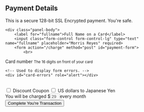 <!DOCTYPE html>
<html>
<head>
		<title>Sample Layout</title>
	<meta name="viewport" content="width=device-width, initial-scale=1">


<link rel="stylesheet" type="text/css" href="index.css">
  <link rel="stylesheet" href="https://maxcdn.bootstrapcdn.com/bootstrap/3.4.0/css/bootstrap.min.css">
  <script src="https://ajax.googleapis.com/ajax/libs/jquery/3.3.1/jquery.min.js"></script>
  <script src="https://maxcdn.bootstrapcdn.com/bootstrap/3.4.0/js/bootstrap.min.js"></script>
  <link rel='stylesheet' href='https://use.fontawesome.com/releases/v5.7.0/css/all.css' integrity='sha384-lZN37f5QGtY3VHgisS14W3ExzMWZxybE1SJSEsQp9S+oqd12jhcu+A56Ebc1zFSJ' crossorigin='anonymous'>
  <script src="https://js.stripe.com/v3/"></script>
  <link rel="stylesheet" href="https://www.w3schools.com/w3css/4/w3.css">
</head>
<body>

<div class="container">
  <h2>Payment Details</h2>
  <div class="panel w3-card-4">
    <div class="panel-heading"><i class='fas fa-lock' style='font-size:15px'></i> This is a secure 128-bit SSL Encrypted payment. You're safe.</div>

    <div class="panel-body">
    	<label for="fullname">Full Name on a Card</label>
    	<input class="form-control form-control-lg" type="text" name="fullname" placeholder="Morris Reyes" required>
    	<form action="/charge" method="post" id="payment-form">
    		<br>
  <div class="form-row">
    <label for="card-element">
      Card number <small>The 16 digits on front of your card</small>
    </label>
    <div id="card-element">
      <!-- A Stripe Element will be inserted here. -->
    </div>

    <!-- Used to display form errors. -->
    <div id="card-errors" role="alert"></div>
  </div>
<br>
  <label for="chkPassport">
    <input type="checkbox" id="chkPassport" />
   Discount Coupon
</label>

<div id="dvPassport" style="display: none;font-size: 25px;" >
   <p class="label label-warning">10% discount</p>
</div>
                                   
<input id="jpy" type="checkbox" name="jpy" value="0.0089613765"  />
US dollars to Japanese Yen
</div>
<div class="panel-footer">
	You will be charged $<input id="sum" class="sum" type="text" name="sum" value="29" style="width: 30px;" readonly="" disabled="disabled"><input id="cash2"class="cash1" type="text" name="cash1" value="2.90" readonly="" disabled="disabled" hidden=""><input id="cash1"class="cash2" type="text" name="cash2" value="29"readonly="" disabled="disabled"  hidden="">every month
</div>
  </div>
  <button class="btn btn-primary btn-lg btn-block">Complete You're Transaction</button>
</form>


</div>

  <script src="js/l10n.js" data-rel-js></script>

  <!-- Scripts for each example: -->
  <script src="js/example2.js" data-rel-js></script>
<script type="text/javascript">
	$(function () {
        $("#chkPassport").click(function () {
            if ($(this).is(":checked")) {
                $("#dvPassport").show();
                $("#AddPassport").hide();
                $("#sum").val(Number($("#cash1").val()) - Number($("#cash2").val()));
            } else {
                $("#dvPassport").hide();
                $("#AddPassport").show();
                $("#sum").val(Number($("#cash2").val()) + Number($("#sum").val()));
            }
        });
    });
</script>

<script type="text/javascript">
	$(function () {
        $("#jpy").click(function () {
            if ($(this).is(":checked")) {
                $("#sum").val(Number($("#jpy").val())* Number($("#sum").val()));
            } else {
    $("#sum").val(29.00);
            }
        });
    });
</script>


</body>
</html>
